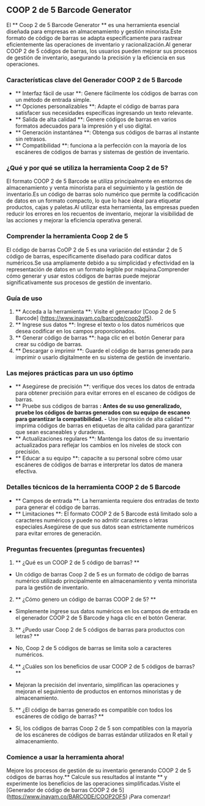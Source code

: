 ## COOP 2 de 5 Barcode Generator

El ** Coop 2 de 5 Barcode Generator ** es una herramienta esencial diseñada para empresas en almacenamiento y gestión minorista.Este formato de código de barras se adapta específicamente para rastrear eficientemente las operaciones de inventario y racionalización.Al generar COOP 2 de 5 códigos de barras, los usuarios pueden mejorar sus procesos de gestión de inventario, asegurando la precisión y la eficiencia en sus operaciones.

### Características clave del Generador COOP 2 de 5 Barcode

- ** Interfaz fácil de usar **: Genere fácilmente los códigos de barras con un método de entrada simple.
- ** Opciones personalizables **: Adapte el código de barras para satisfacer sus necesidades específicas ingresando un texto relevante.
- ** Salida de alta calidad **: Genere códigos de barras en varios formatos adecuados para la impresión y el uso digital.
- ** Generación instantánea **: Obtenga sus códigos de barras al instante sin retrasos.
- ** Compatibilidad **: funciona a la perfección con la mayoría de los escáneres de códigos de barras y sistemas de gestión de inventario.

### ¿Qué y por qué se utiliza la herramienta Coop 2 de 5?

El formato COOP 2 de 5 Barcode se utiliza principalmente en entornos de almacenamiento y venta minorista para el seguimiento y la gestión de inventario.Es un código de barras solo numérico que permite la codificación de datos en un formato compacto, lo que lo hace ideal para etiquetar productos, cajas y paletas.Al utilizar esta herramienta, las empresas pueden reducir los errores en los recuentos de inventario, mejorar la visibilidad de las acciones y mejorar la eficiencia operativa general.

### Comprender la herramienta Coop 2 de 5

El código de barras CoOP 2 de 5 es una variación del estándar 2 de 5 código de barras, específicamente diseñado para codificar datos numéricos.Se usa ampliamente debido a su simplicidad y efectividad en la representación de datos en un formato legible por máquina.Comprender cómo generar y usar estos códigos de barras puede mejorar significativamente sus procesos de gestión de inventario.

### Guía de uso

1. ** Acceda a la herramienta **: Visite el generador [Coop 2 de 5 Barcode] (https://www.inayam.co/barcode/coop2of5).
2. ** Ingrese sus datos **: Ingrese el texto o los datos numéricos que desea codificar en los campos proporcionados.
3. ** Generar código de barras **: haga clic en el botón Generar para crear su código de barras.
4. ** Descargar o imprimir **: Guarde el código de barras generado para imprimir o usarlo digitalmente en su sistema de gestión de inventario.

### Las mejores prácticas para un uso óptimo

- ** Asegúrese de precisión **: verifique dos veces los datos de entrada para obtener precisión para evitar errores en el escaneo de códigos de barras.
- ** Pruebe sus códigos de barras **: Antes de su uso generalizado, pruebe los códigos de barras generados con su equipo de escaneo para garantizar la compatibilidad.
-** Use impresión de alta calidad **: imprima códigos de barras en etiquetas de alta calidad para garantizar que sean escaneables y duraderas.
- ** Actualizaciones regulares **: Mantenga los datos de su inventario actualizados para reflejar los cambios en los niveles de stock con precisión.
- ** Educar a su equipo **: capacite a su personal sobre cómo usar escáneres de códigos de barras e interpretar los datos de manera efectiva.

### Detalles técnicos de la herramienta COOP 2 de 5 Barcode

- ** Campos de entrada **: La herramienta requiere dos entradas de texto para generar el código de barras.
- ** Limitaciones **: El formato COOP 2 de 5 Barcode está limitado solo a caracteres numéricos y puede no admitir caracteres o letras especiales.Asegúrese de que sus datos sean estrictamente numéricos para evitar errores de generación.

### Preguntas frecuentes (preguntas frecuentes)

1. ** ¿Qué es un COOP 2 de 5 código de barras? **
- Un código de barras Coop 2 de 5 es un formato de código de barras numérico utilizado principalmente en almacenamiento y venta minorista para la gestión de inventario.

2. ** ¿Cómo genero un código de barras COOP 2 de 5? **
- Simplemente ingrese sus datos numéricos en los campos de entrada en el generador COOP 2 de 5 Barcode y haga clic en el botón Generar.

3. ** ¿Puedo usar Coop 2 de 5 códigos de barras para productos con letras? **
- No, Coop 2 de 5 códigos de barras se limita solo a caracteres numéricos.

4. ** ¿Cuáles son los beneficios de usar COOP 2 de 5 códigos de barras? **
- Mejoran la precisión del inventario, simplifican las operaciones y mejoran el seguimiento de productos en entornos minoristas y de almacenamiento.

5. ** ¿El código de barras generado es compatible con todos los escáneres de código de barras? **
- Sí, los códigos de barras Coop 2 de 5 son compatibles con la mayoría de los escáneres de códigos de barras estándar utilizados en R etail y almacenamiento.

### Comience a usar la herramienta ahora!

Mejore los procesos de gestión de su inventario generando COOP 2 de 5 códigos de barras hoy.** Calcule sus resultados al instante ** y experimente los beneficios de las operaciones simplificadas.Visite el [Generador de código de barras COOP 2 de 5] (https://www.inayam.co/BARCODE/COOP2OF5) ¡Para comenzar!